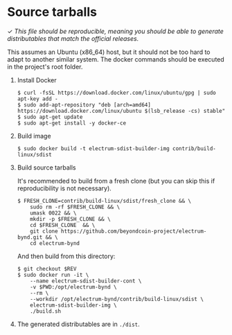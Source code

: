 Source tarballs
===============

✓ _This file should be reproducible, meaning you should be able to generate
   distributables that match the official releases._

This assumes an Ubuntu (x86_64) host, but it should not be too hard to adapt to another
similar system. The docker commands should be executed in the project's root
folder.

1. Install Docker

    ```
    $ curl -fsSL https://download.docker.com/linux/ubuntu/gpg | sudo apt-key add -
    $ sudo add-apt-repository "deb [arch=amd64] https://download.docker.com/linux/ubuntu $(lsb_release -cs) stable"
    $ sudo apt-get update
    $ sudo apt-get install -y docker-ce
    ```

2. Build image

    ```
    $ sudo docker build -t electrum-sdist-builder-img contrib/build-linux/sdist
    ```

3. Build source tarballs

    It's recommended to build from a fresh clone
    (but you can skip this if reproducibility is not necessary).

    ```
    $ FRESH_CLONE=contrib/build-linux/sdist/fresh_clone && \
        sudo rm -rf $FRESH_CLONE && \
        umask 0022 && \
        mkdir -p $FRESH_CLONE && \
        cd $FRESH_CLONE  && \
        git clone https://github.com/beyondcoin-project/electrum-bynd.git && \
        cd electrum-bynd
    ```

    And then build from this directory:
    ```
    $ git checkout $REV
    $ sudo docker run -it \
        --name electrum-sdist-builder-cont \
        -v $PWD:/opt/electrum-bynd \
        --rm \
        --workdir /opt/electrum-bynd/contrib/build-linux/sdist \
        electrum-sdist-builder-img \
        ./build.sh
    ```
4. The generated distributables are in `./dist`.
